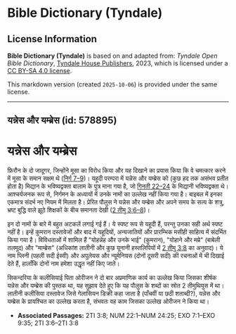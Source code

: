 # Bible Dictionary (Tyndale)

## License Information

**Bible Dictionary (Tyndale)** is based on and adapted from: _Tyndale Open Bible Dictionary_, [Tyndale House Publishers](https://tyndaleopenresources.com/), 2023, which is licensed under a [CC BY-SA 4.0 license](https://creativecommons.org/licenses/by-sa/4.0/legalcode.en).

This markdown version (created `2025-10-06`) is provided under the same license.



--------------------------------

## यन्नेस और यम्ब्रेस (id: 578895)

यन्नेस और यम्ब्रेस
==================

फ़िरौन के दो जादूगर, जिन्होंने मूसा का विरोध किया और यह दिखाने का प्रयास किया कि वे चमत्कार करने में मूसा के समान सक्षम थे ([निर्ग 7–9](https://ref.ly/Exod7:1-Exod9:35))। यहूदी परम्परा में यन्नेस और यम्ब्रेस को (कुछ हद तक असंभव प्रतीत होता है) मिद्यान के भविष्यद्वक्ता बालाम के पुत्र माना गया है, जो [गिनती 22–24](https://ref.ly/Num22:1-Num24:25) के मिद्यानी भविष्यद्वक्ता थे। आश्चर्यजनक रूप से, निर्गमन के अध्यायों में उनके नामों का उल्लेख नहीं किया गया है। बाइबल में इनका एकमात्र संदर्भ नए नियम में मिलता है। प्रेरित पौलुस ने यन्नेस और यम्ब्रेस और अपने समय के सत्य के शत्रु, भ्रष्ट बुद्धि वाले झूठे शिक्षकों के बीच समानता देखी ([2 तीमु 3:6–8](https://ref.ly/2Tim3:6-2Tim3:8))।

इन दो नामों के बारे में बहुत अटकलें लगाई गई हैं। ये स्पष्ट रूप से यहूदी हैं, परन्तु उनका सही अर्थ स्पष्ट नहीं है। इन्हें कुमरान दस्तावेजों और बाद में यहूदियों, अन्यजातियों और प्रारम्भिक मसीही साहित्य में संदर्भित किया गया है। विविधताओं में शामिल हैं "योहन्नेह और उनके भाई" (कुमरान), "योहाने और मम्रे" (बाबेली तलमूद) और "माम्ब्रेस" (अधिकांश लातीनी और कुछ यूनानी हस्तलिपियों में [2 तीमु 3:8](https://ref.ly/2Tim3:8) का अनुवाद)। ये नाम प्लिनी (पहली सदी ईस्वी) और अपुलेयस और न्यूमेनियस (दोनों दूसरी सदी) की रचनाओं में भी दिखाई देते हैं, हालाँकि दोनों नाम हमेशा उद्धृत नहीं किए जाते।

सिकन्दरिया के कलीसियाई पिता ओरीजन ने दो बार अप्रमाणिक कार्य का उल्लेख किया जिसका शीर्षक यन्नेस और यम्ब्रेस की पुस्तक था, यह सुझाव देते हुए कि यह पौलुस के शब्दों का स्रोत 2 तीमुथियुस में था। लातीनी कलीसिया दस्तावेज जिसे गेलासियन डिक्री कहा जाता है (पाँचवीं या छठी शताब्दी?), यन्नेस और यम्ब्रेस के प्रायश्चित का उल्लेख करता है, संभवतः वह काम जिसका उल्लेख ओरीजन ने किया था।

* **Associated Passages:** 2TI 3:8; NUM 22:1–NUM 24:25; EXO 7:1–EXO 9:35; 2TI 3:6–2TI 3:8

